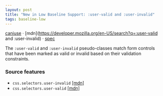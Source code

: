 ```yaml
---
layout: post
title: "New in Low Baseline Support: :user-valid and :user-invalid"
tags: baseline-low
---
```


[caniuse](https://caniuse.com/?search=user-pseudos) · [mdn](https://developer.mozilla.org/en-US/search?q=:user-valid and :user-invalid) · [spec](https://drafts.csswg.org/selectors-4/#user-pseudos)

The `:user-valid` and `:user-invalid` pseudo-classes match form controls that have been marked as valid or invalid based on their validation constraints.

### Source features

- ``css.selectors.user-invalid`` [[mdn]](https://developer.mozilla.org/en-US/search?q=css.selectors.user-invalid)
- ``css.selectors.user-valid`` [[mdn]](https://developer.mozilla.org/en-US/search?q=css.selectors.user-valid)
